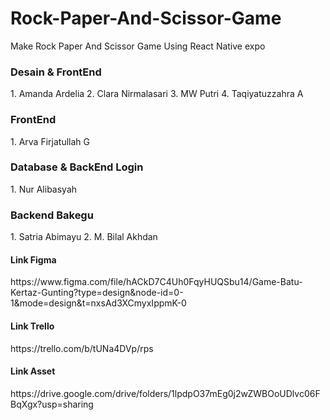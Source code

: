 # Rock-Paper-And-Scissor-Game
Make Rock Paper And Scissor Game Using React Native expo

<h3>Desain & FrontEnd</h3>
1. Amanda Ardelia
2. Clara Nirmalasari
3. MW Putri
4. Taqiyatuzzahra A

<h3>FrontEnd</h3>
1. Arva Firjatullah G

<h3>Database & BackEnd Login</h3>
1. Nur Alibasyah

<h3>Backend Bakegu</h3>
1. Satria Abimayu
2. M. Bilal Akhdan

<h4>Link Figma</h4>
https://www.figma.com/file/hACkD7C4Uh0FqyHUQSbu14/Game-Batu-Kertaz-Gunting?type=design&node-id=0-1&mode=design&t=nxsAd3XCmyxIppmK-0

<h4>Link Trello</h4>
https://trello.com/b/tUNa4DVp/rps

<h4>Link Asset</h4>
https://drive.google.com/drive/folders/1lpdpO37mEg0j2wZWBOoUDlvc06FBqXgx?usp=sharing 
